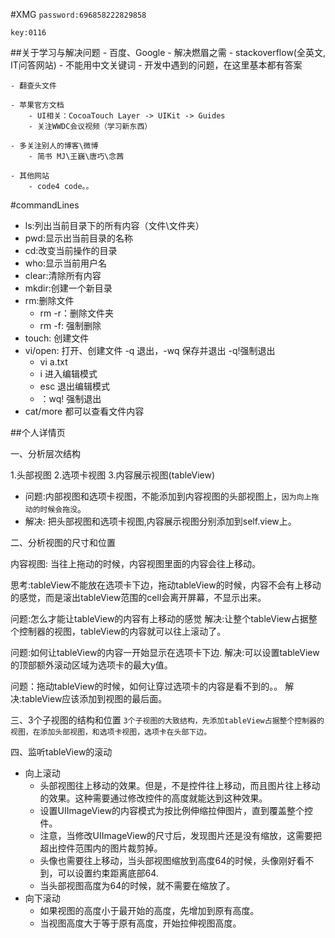 #XMG
`password:696858222829858`

`key:0116`



##关于学习与解决问题
    - 百度、Google
        - 解决燃眉之需
    - stackoverflow(全英文, IT问答网站)
        - 不能用中文关键词
        - 开发中遇到的问题，在这里基本都有答案

    - 翻查头文件

    - 苹果官方文档
        - UI相关：CocoaTouch Layer -> UIKit -> Guides
        - 关注WWDC会议视频（学习新东西）

    - 多关注别人的博客\微博
        - 简书 MJ\王巍\唐巧\念茜

    - 其他网站
        - code4 code。。



#commandLines
- ls:列出当前目录下的所有内容（文件\文件夹）
- pwd:显示出当前目录的名称
- cd:改变当前操作的目录
- who:显示当前用户名
- clear:清除所有内容
- mkdir:创建一个新目录
- rm:删除文件
    - rm -r：删除文件夹
    - rm -f: 强制删除
- touch: 创建文件
- vi/open: 打开、创建文件 -q 退出，-wq 保存并退出 -q!强制退出
    - vi a.txt
    - i  进入编辑模式
    - esc 退出编辑模式
    - ：wq! 强制退出
- cat/more 都可以查看文件内容






##个人详情页

一、分析层次结构

1.头部视图
2.选项卡视图
3.内容展示视图(tableView)

-   问题:内部视图和选项卡视图，不能添加到内容视图的头部视图上，`因为向上拖动的时候会拖没`。
-   解决: 把头部视图和选项卡视图,内容展示视图分别添加到self.view上。

二、分析视图的尺寸和位置

内容视图: 当往上拖动的时候，内容视图里面的内容会往上移动。

思考:tableView不能放在选项卡下边，拖动tableView的时候，内容不会有上移动的感觉，而是滚出tableView范围的cell会离开屏幕，不显示出来。

问题:怎么才能让tableView的内容有上移动的感觉
解决:让整个tableView占据整个控制器的视图，tableView的内容就可以往上滚动了。

问题:如何让tableView的内容一开始显示在选项卡下边.
解决:可以设置tableView的顶部额外滚动区域为选项卡的最大y值。

问题：拖动tableView的时候，如何让穿过选项卡的内容是看不到的。。
解决:tableView应该添加到视图的最后面。

三、3个子视图的结构和位置
`3个子视图的大致结构，先添加tableView占据整个控制器的视图，在添加头部视图，和选项卡视图，选项卡在头部下边。`

四、监听tableView的滚动
-   向上滚动
    -   头部视图往上移动的效果。但是，不是控件往上移动，而且图片往上移动的效果。这种需要通过修改控件的高度就能达到这种效果。
    -   设置UIImageView的内容模式为按比例伸缩拉伸图片，直到覆盖整个控件。
    -   注意，当修改UIImageView的尺寸后，发现图片还是没有缩放，这需要把超出控件范围内的图片裁剪掉。
    -   头像也需要往上移动，当头部视图缩放到高度64的时候，头像刚好看不到，可以设置约束距离底部64.
    -   当头部视图高度为64的时候，就不需要在缩放了。
-   向下滚动
    -   如果视图的高度小于最开始的高度，先增加到原有高度。
    -   当视图高度大于等于原有高度，开始拉伸视图高度。

